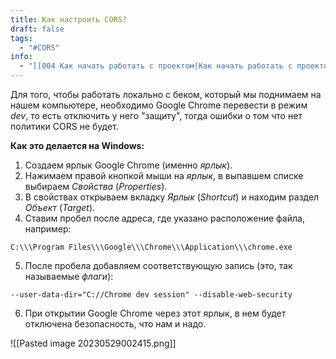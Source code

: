 ```yaml
---
title: Как настроить CORS?
draft: false
tags:
  - "#CORS"
info:
  - "[[004 Как начать работать с проектом|Как начать работать с проектом?]]"
---
```

Для того, чтобы работать локально с беком, который мы поднимаем на нашем компьютере, необходимо Google Chrome перевести в режим _dev_, то есть отключить у него "защиту", тогда ошибки о том что нет политики CORS не будет.

**Как это делается на Windows:**

1. Создаем ярлык Google Chrome (именно _ярлык_).
2. Нажимаем правой кнопкой мыши на _ярлык_, в выпавшем списке выбираем _Свойства_ (_Properties_).
3. В свойствах открываем вкладку _Ярлык_ (_Shortcut_) и находим раздел _Объект_ (_Target_).
4. Ставим пробел после адреса, где указано расположение файла, например:

`C:\\\Program Files\\\Google\\\Chrome\\\Application\\\chrome.exe`

5. После пробела добавляем соответствующую запись (это, так называемые _флаги_):

`--user-data-dir="C://Chrome dev session" --disable-web-security`

6. При открытии Google Chrome через этот ярлык, в нем будет отключена безопасность, что нам и надо.

![[Pasted image 20230529002415.png]]

